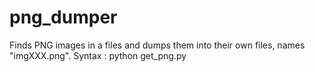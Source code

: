 # png_dumper
Finds PNG images in a files and dumps them into their own files, names "imgXXX.png".
Syntax : python get_png.py <filename>
